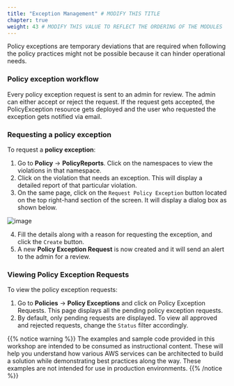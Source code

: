 ```yaml
---
title: "Exception Management" # MODIFY THIS TITLE
chapter: true
weight: 43 # MODIFY THIS VALUE TO REFLECT THE ORDERING OF THE MODULES
---
```


Policy exceptions are temporary deviations that are required when following the policy practices might not be possible because it can hinder operational needs.

### Policy exception workflow

Every policy exception request is sent to an admin for review. The admin can either accept or reject the request. If the request gets accepted, the PolicyException resource gets deployed and the user who requested the exception gets notified via email.

### Requesting a policy exception

To request a **policy exception**:

1. Go to **Policy** -> **PolicyReports**. Click on the namespaces to view the violations in that namespace.
2. Click on the violation that needs an exception. This will display a detailed report of that particular violation.
3. On the same page, click on the `Request Policy Exception` button located on the top right-hand section of the screen. It will display a dialog box as shown below.

![image](/images/request_policy_exception_2.png)

<!-- <img src="../../images/request_policy_exception_2.png" height="150" width="150" /> -->

4. Fill the details along with a reason for requesting the exception, and click the `Create` button.
5. A new **Policy Exception Request** is now created and it will send an alert to the admin for a review.

### Viewing Policy Exception Requests

To view the policy exception requests:

1. Go to **Policies** -> **Policy Exceptions** and click on Policy Exception Requests. This page displays all the pending policy exception requests.
2. By default, only pending requests are displayed. To view all approved and rejected requests, change the `Status` filter accordingly.

{{% notice warning %}}
The examples and sample code provided in this workshop are intended to be consumed as instructional content. These will help you understand how various AWS services can be architected to build a solution while demonstrating best practices along the way. These examples are not intended for use in production environments.
{{% /notice %}}
